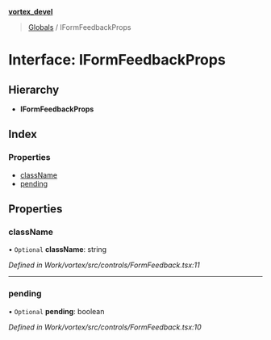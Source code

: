**[vortex_devel](../README.md)**

> [Globals](../globals.md) / IFormFeedbackProps

# Interface: IFormFeedbackProps

## Hierarchy

* **IFormFeedbackProps**

## Index

### Properties

* [className](iformfeedbackprops.md#classname)
* [pending](iformfeedbackprops.md#pending)

## Properties

### className

• `Optional` **className**: string

*Defined in Work/vortex/src/controls/FormFeedback.tsx:11*

___

### pending

• `Optional` **pending**: boolean

*Defined in Work/vortex/src/controls/FormFeedback.tsx:10*
